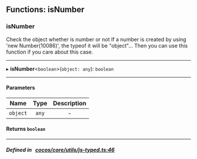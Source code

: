 ## Functions: isNumber

### isNumber

Check the object whether is number or not
If a number is created by using &#x27;new Number(10086)&#x27;, the typeof it will be &quot;object&quot;...
Then you can use this function if you care about this case.
___
▸ **isNumber**<`boolean`\>(`object: any`): `boolean`
___


#### Parameters

| Name | Type | Description |
| :------: | :------: | :------: |
| `object` | `any` | - |

#### Returns `boolean` 
___


##### Defined in &nbsp;   [cocos/core/utils/js-typed.ts:46](https://github.com/cocos-creator/engine/blob/c7bf6b8a9/cocos/core/utils/js-typed.ts#L46)&nbsp;
